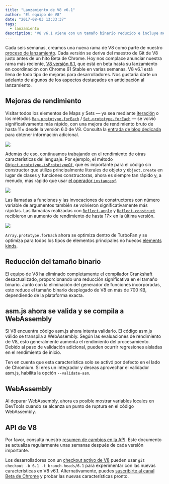 ```yaml
---
title: "Lanzamiento de V8 v6.1"
author: "El equipo de V8"
date: "2017-08-03 13:33:37"
tags: 
  - lanzamiento
description: "V8 v6.1 viene con un tamaño binario reducido e incluye mejoras de rendimiento. Además, asm.js ahora se valida y se compila a WebAssembly."
---
```

Cada seis semanas, creamos una nueva rama de V8 como parte de nuestro [proceso de lanzamiento](/docs/release-process). Cada versión se deriva del maestro de Git de V8 justo antes de un hito Beta de Chrome. Hoy nos complace anunciar nuestra rama más reciente, [V8 versión 6.1](https://chromium.googlesource.com/v8/v8.git/+log/branch-heads/6.1), que está en beta hasta su lanzamiento en coordinación con Chrome 61 Stable en varias semanas. V8 v6.1 está llena de todo tipo de mejoras para desarrolladores. Nos gustaría darte un adelanto de algunos de los aspectos destacados en anticipación al lanzamiento.

<!--truncate-->
## Mejoras de rendimiento

Visitar todos los elementos de Maps y Sets — ya sea mediante [iteración](http://exploringjs.com/es6/ch_iteration.html) o los métodos [`Map.prototype.forEach`](https://developer.mozilla.org/en-US/docs/Web/JavaScript/Reference/Global_Objects/Map/forEach) / [`Set.prototype.forEach`](https://developer.mozilla.org/en-US/docs/Web/JavaScript/Reference/Global_Objects/Set/forEach) — se volvió significativamente más rápido, con una mejora de rendimiento bruto de hasta 11× desde la versión 6.0 de V8. Consulta la [entrada de blog dedicada](https://benediktmeurer.de/2017/07/14/faster-collection-iterators/) para obtener información adicional.

![](/_img/v8-release-61/iterating-collections.svg)

Además de eso, continuamos trabajando en el rendimiento de otras características del lenguaje. Por ejemplo, el método [`Object.prototype.isPrototypeOf`](https://developer.mozilla.org/en-US/docs/Web/JavaScript/Reference/Global_Objects/Object/isPrototypeOf), que es importante para el código sin constructor que utiliza principalmente literales de objeto y `Object.create` en lugar de clases y funciones constructoras, ahora es siempre tan rápido y, a menudo, más rápido que usar [el operador `instanceof`](https://developer.mozilla.org/en-US/docs/Web/JavaScript/Reference/Operators/instanceof).

![](/_img/v8-release-61/checking-prototype.svg)

Las llamadas a funciones y las invocaciones de constructores con número variable de argumentos también se volvieron significativamente más rápidas. Las llamadas realizadas con [`Reflect.apply`](https://developer.mozilla.org/en-US/docs/Web/JavaScript/Reference/Global_Objects/Reflect/apply) y [`Reflect.construct`](https://developer.mozilla.org/en-US/docs/Web/JavaScript/Reference/Global_Objects/Reflect/construct) recibieron un aumento de rendimiento de hasta 17× en la última versión.

![](/_img/v8-release-61/call-construct.svg)

`Array.prototype.forEach` ahora se optimiza dentro de TurboFan y se optimiza para todos los tipos de elementos principales no huecos [elements kinds](/blog/elements-kinds).

## Reducción del tamaño binario

El equipo de V8 ha eliminado completamente el compilador Crankshaft desactualizado, proporcionando una reducción significativa en el tamaño binario. Junto con la eliminación del generador de funciones incorporadas, esto reduce el tamaño binario desplegado de V8 en más de 700 KB, dependiendo de la plataforma exacta.

## asm.js ahora se valida y se compila a WebAssembly

Si V8 encuentra código asm.js ahora intenta validarlo. El código asm.js válido se transpila a WebAssembly. Según las evaluaciones de rendimiento de V8, esto generalmente aumenta el rendimiento del procesamiento. Debido al paso de validación adicional, pueden ocurrir regresiones aisladas en el rendimiento de inicio.

Ten en cuenta que esta característica solo se activó por defecto en el lado de Chromium. Si eres un integrador y deseas aprovechar el validador asm.js, habilita la opción `--validate-asm`.

## WebAssembly

Al depurar WebAssembly, ahora es posible mostrar variables locales en DevTools cuando se alcanza un punto de ruptura en el código WebAssembly.

## API de V8

Por favor, consulta nuestro [resumen de cambios en la API](https://docs.google.com/document/d/1g8JFi8T_oAE_7uAri7Njtig7fKaPDfotU6huOa1alds/edit). Este documento se actualiza regularmente unas semanas después de cada versión importante.

Los desarrolladores con un [checkout activo de V8](/docs/source-code#using-git) pueden usar `git checkout -b 6.1 -t branch-heads/6.1` para experimentar con las nuevas características en V8 v6.1. Alternativamente, puedes [suscribirte al canal Beta de Chrome](https://www.google.com/chrome/browser/beta.html) y probar las nuevas características pronto.
